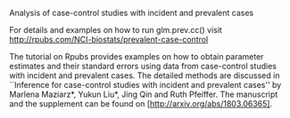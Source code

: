 
Analysis of case-control studies with incident and prevalent cases

For details and examples on how to run glm.prev.cc() visit http://rpubs.com/NCI-biostats/prevalent-case-control

The tutorial on Rpubs provides examples on how to obtain parameter estimates and their standard errors using data from case-control studies with incident and prevalent cases. The detailed methods are discussed in ``Inference for case-control studies with incident and prevalent cases'' by Marlena Maziarz*, Yukun Liu*, Jing Qin and Ruth Pfeiffer. The manuscript and the supplement can be found on [http://arxiv.org/abs/1803.06365]. 
